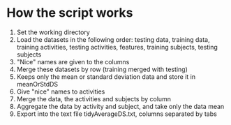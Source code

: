 How the script works
====================

1) Set the working directory
2) Load the datasets in the following order: testing data, training data, training activities, testing activities, features, training subjects, testing subjects
3) "Nice" names are given to the columns
4) Merge these datasets by row (training merged with testing)
5) Keeps only the mean or standard deviation data and store it in meanOrStdDS
6) Give "nice" names to activities
7) Merge the data, the activities and subjects by column
8) Aggregate the data by activity and subject, and take only the data mean
9) Export into the text file tidyAverageDS.txt, columns separated by tabs